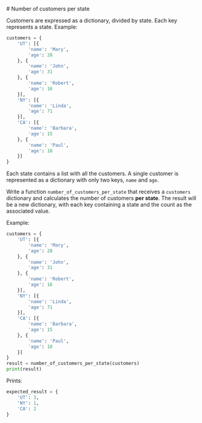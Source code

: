 # Number of customers per state

Customers are expressed as a dictionary, divided by state. Each key represents a state. Example:

```python
customers = {
    'UT': [{
        'name': 'Mary',
        'age': 28
    }, {
        'name': 'John',
        'age': 31
    }, {
        'name': 'Robert',
        'age': 16
    }],
    'NY': [{
        'name': 'Linda',
        'age': 71
    }],
    'CA': [{
        'name': 'Barbara',
        'age': 15
    }, {
        'name': 'Paul',
        'age': 18
    }]
}
```

Each state contains a list with all the customers. A single customer is represented as a dictionary with only two keys, `name` and `age`.

Write a function `number_of_customers_per_state` that receives a `customers` dictionary and calculates the number of customers **per state**. The result will be a new dictionary, with each key containing a state and the count as the associated value.

Example:

```python
customers = {
    'UT': [{
        'name': 'Mary',
        'age': 28
    }, {
        'name': 'John',
        'age': 31
    }, {
        'name': 'Robert',
        'age': 16
    }],
    'NY': [{
        'name': 'Linda',
        'age': 71
    }],
    'CA': [{
        'name': 'Barbara',
        'age': 15
    }, {
        'name': 'Paul',
        'age': 18
    }]
}
result = number_of_customers_per_state(customers)
print(result)
```

Prints:

```python
expected_result = {
    'UT': 3,
    'NY': 1,
    'CA': 2
}
```
